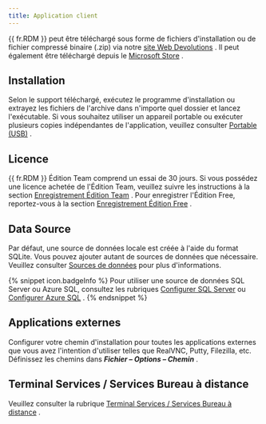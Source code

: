 ```yaml
---
title: Application client
---
```

{{ fr.RDM }} peut être téléchargé sous forme de fichiers d&apos;installation ou de fichier compressé binaire (.zip) via notre [site Web Devolutions](https://devolutions.net/fr/remote-desktop-manager/home/download) . Il peut également être téléchargé depuis le [Microsoft Store](https://apps.microsoft.com/store/detail/devolutions-remote-desktop-manager/XPFCXHF337W98S) .  

## Installation 

Selon le support téléchargé, exécutez le programme d&apos;installation ou extrayez les fichiers de l&apos;archive dans n&apos;importe quel dossier et lancez l&apos;exécutable. Si vous souhaitez utiliser un appareil portable ou exécuter plusieurs copies indépendantes de l&apos;application, veuillez consulter [Portable (USB)](/fr/rdm/windows/installation/client/portable-usb/) . 

## Licence 

{{ fr.RDM }} Édition Team comprend un essai de 30 jours. Si vous possédez une licence achetée de l&apos;Édition Team, veuillez suivre les instructions à la section [Enregistrement Édition Team](/fr/rdm/windows/installation/client/registration/team-edition/) . Pour enregistrer l&apos;Édition Free, reportez-vous à la section [Enregistrement Édition Free](/fr/rdm/windows/installation/client/registration/free-edition/) . 

## Data Source 

Par défaut, une source de données locale est créée à l&apos;aide du format SQLite. Vous pouvez ajouter autant de sources de données que nécessaire. Veuillez consulter [Sources de données](/fr/rdm/windows/data-sources/) pour plus d&apos;informations. 

{% snippet icon.badgeInfo %} 
Pour utiliser une source de données SQL Server ou Azure SQL, consultez les rubriques [Configurer SQL Server](/fr/rdm/windows/data-sources/data-sources-types/advanced-data-sources/microsoft-sql-server/configure-sql-server/) ou [Configurer Azure SQL](/fr/rdm/windows/data-sources/data-sources-types/advanced-data-sources/microsoft-azure-sql/configure/) . 
{% endsnippet %}
 

## Applications externes 

Configurer votre chemin d&apos;installation pour toutes les applications externes que vous avez l&apos;intention d&apos;utiliser telles que RealVNC, Putty, Filezilla, etc. Définissez les chemins dans ***Fichier – Options – Chemin*** . 

## Terminal Services / Services Bureau à distance 

Veuillez consulter la rubrique &#32; [Terminal Services / Services Bureau à distance](/fr/rdm/windows/installation/client/terminal-services/) . 

